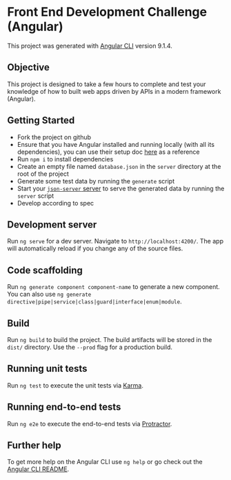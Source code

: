 # Front End Development Challenge (Angular)

This project was generated with [Angular CLI](https://github.com/angular/angular-cli) version 9.1.4.

## Objective
This project is designed to take a few hours to complete and test your knowledge of how to built web apps driven by APIs in a modern framework (Angular).

## Getting Started
* Fork the project on github
* Ensure that you have Angular installed and running locally (with all its dependencies), you can use their setup doc [here](https://angular.io/guide/setup-local) as a reference
* Run `npm i` to install dependencies
* Create an empty file named `database.json` in the `server` directory at the root of the project
* Generate some test data by running the `generate` script
* Start your [`json-server` server](https://www.npmjs.com/package/json-server) to serve the generated data by running the `server` script
* Develop according to spec

## Development server

Run `ng serve` for a dev server. Navigate to `http://localhost:4200/`. The app will automatically reload if you change any of the source files.

## Code scaffolding

Run `ng generate component component-name` to generate a new component. You can also use `ng generate directive|pipe|service|class|guard|interface|enum|module`.

## Build

Run `ng build` to build the project. The build artifacts will be stored in the `dist/` directory. Use the `--prod` flag for a production build.

## Running unit tests

Run `ng test` to execute the unit tests via [Karma](https://karma-runner.github.io).

## Running end-to-end tests

Run `ng e2e` to execute the end-to-end tests via [Protractor](http://www.protractortest.org/).

## Further help

To get more help on the Angular CLI use `ng help` or go check out the [Angular CLI README](https://github.com/angular/angular-cli/blob/master/README.md).
